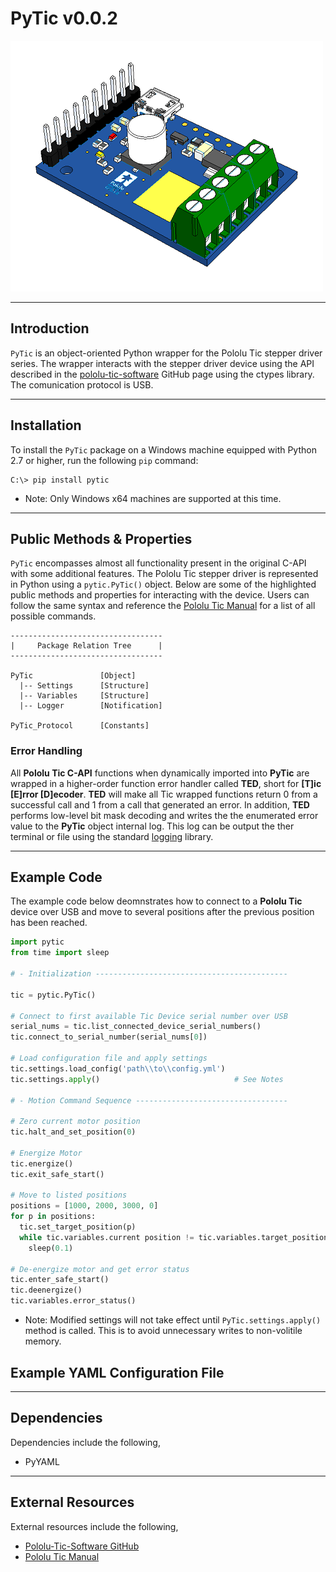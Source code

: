 <!-- Falcon Optics Readme -->
# PyTic v0.0.2   

![pololu tic](images/pololu_tic.png)

---

## Introduction

`PyTic` is an object-oriented Python wrapper for the Pololu Tic stepper driver series. The wrapper interacts with the stepper driver device using the API described in the [pololu-tic-software][pololu_tic_software] GitHub page using the ctypes library. The comunication protocol is USB.


---

## Installation

To install the `PyTic` package on a Windows machine equipped with Python 2.7 or higher, run the following `pip` command:

```console
C:\> pip install pytic
```

* Note: Only Windows x64 machines are supported at this time.

---

## Public Methods & Properties

`PyTic` encompasses almost all functionality present in the original C-API with some additional features. The Pololu Tic stepper driver is represented in Python using a `pytic.PyTic()` object. Below are some of the highlighted public methods and properties for interacting with the device. Users can follow the same syntax and reference the [Pololu Tic Manual][pololu_tic_manual] for a list of all possible commands.

```
----------------------------------
|     Package Relation Tree      |
----------------------------------

PyTic               [Object]
  |-- Settings      [Structure]
  |-- Variables     [Structure]
  |-- Logger        [Notification]

PyTic_Protocol      [Constants]
```

### Error Handling

All __Pololu Tic C-API__ functions when dynamically imported into __PyTic__ are wrapped in a higher-order function error handler called __TED__, short for __[T]ic [E]rror [D]ecoder__. __TED__ will make all Tic wrapped functions return 0 from a successful call and 1 from a call that generated an error. In addition, __TED__ performs low-level bit mask decoding and writes the the enumerated error value to the __PyTic__ object internal log. This log can be output the ther terminal or file using the standard [logging][logging_lib] library.

---

## Example Code

The example code below deomnstrates how to connect to a __Pololu Tic__ device over USB and move to several positions after the previous position has been reached. 

```python
import pytic
from time import sleep

# - Initialization -------------------------------------------

tic = pytic.PyTic()

# Connect to first available Tic Device serial number over USB
serial_nums = tic.list_connected_device_serial_numbers()
tic.connect_to_serial_number(serial_nums[0])

# Load configuration file and apply settings
tic.settings.load_config('path\\to\\config.yml')
tic.settings.apply()                              # See Notes

# - Motion Command Sequence ----------------------------------

# Zero current motor position
tic.halt_and_set_position(0)

# Energize Motor
tic.energize()
tic.exit_safe_start()

# Move to listed positions
positions = [1000, 2000, 3000, 0]
for p in positions:
  tic.set_target_position(p)
  while tic.variables.current position != tic.variables.target_position:
    sleep(0.1)

# De-energize motor and get error status
tic.enter_safe_start()
tic.deenergize()
tic.variables.error_status()
```

* Note: Modified settings will not take effect until `PyTic.settings.apply()` method is called. This is to avoid unnecessary writes to non-volitile memory.

## Example YAML Configuration File


---

## Dependencies

Dependencies include the following,

* PyYAML

---

## External Resources

External resources include the following,

* [Pololu-Tic-Software GitHub][pololu_tic_software]
* [Pololu Tic Manual][pololu_tic_manual]

[pololu_tic_software]: https://github.com/pololu/pololu-tic-software
[pololu_tic_manual]: https://www.pololu.com/docs/0J71
[logging_lib]: https://docs.python.org/3/library/logging.html